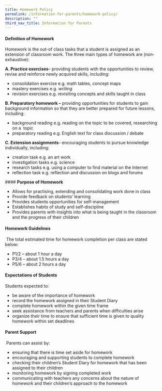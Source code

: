 ```yaml
---
title: Homework Policy
permalink: /information-for-parents/homework-policy/
description: ""
third_nav_title: Information for Parents
---
```

#### **Definition of Homework**

Homework is the out-of class tasks that a student is assigned as an extension of classroom work. The three main types of homework are (non-exhaustive):

**A. Practice exercises**– providing students with the opportunities to review, revise and reinforce newly acquired skills, including:

*   consolidation exercise e.g. math tables, concept maps
*   mastery exercises e.g. _writing_
*   revision exercises e.g. revisiting concepts and skills taught in class

**B. Preparatory homework –** providing opportunities for students to gain background information so that they are better prepared for future lessons, including:

*   background reading e.g. reading on the topic to be covered, researching on a  topic
*   preparatory reading e.g. English text for class discussion / debate

**C. Extension assignments**– encouraging students to pursue knowledge individually, including:

*   creation task e.g. an art work
*   investigation tasks e.g. science
*   research tasks e.g. using a computer to find material on the Internet
*   reflection task e.g. reflection and discussion on blogs and forums

#### **Purpose of Homework**

*   Allows for practising, extending and consolidating work done in class
*   Provide feedback on students’ learning
*   Provides students opportunities for self-management
*   Establishes habits of study and self-discipline
*   Provides parents with insights into what is being taught in the classroom and the progress of their children

#### **Homework Guidelines**

 The total estimated time for homework completion per class are stated below:

*   P1/2 – about 1 hour a day
*   P3/4 – about 1.5 hours a day
*   P5/6 – about 2 hours a day

#### **Expectations of Students**

Students expected to:

*   be aware of the importance of homework
*   record the homework assigned in their Student Diary
*   complete homework within the given time frame
*   seek assistance from teachers and parents when difficulties arise
*   organize their time to ensure that sufficient time is given to quality homework within set deadlines

#### **Parent Support**

 Parents can assist by:

*   ensuring that there is time set aside for homework
*   encouraging and supporting students to complete homework
*   checking their children’s Student Diary for homework that has been assigned to their children
*   monitoring homework by signing completed work
*   communicating with teachers any concerns about the nature of homework and their children’s approach to the homework
